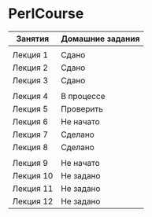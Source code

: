 # PerlCourse
| Занятия       | Домашние задания |
| ------------- | ---------------- |
|||
| Лекция 1      | Сдано       |
| Лекция 2      | Сдано       |
| Лекция 3      | Сдано       |
|||
| Лекция 4      | В процессе  |
| Лекция 5      | Проверить   |
| Лекция 6      | Не начато   |
| Лекция 7      | Сделано     |
| Лекция 8      | Сделано     |
|||
| Лекция 9      | Не начато   |
| Лекция 10     | Не задано   |
| Лекция 11     | Не задано   |
| Лекция 12     | Не задано   |
